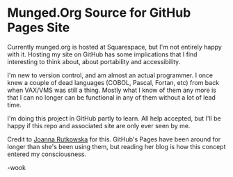 # Munged.Org Source for GitHub Pages Site

Currently munged.org is hosted at Squarespace, but I'm not entirely happy with it.
Hosting my site on GitHub has some implications that I find interesting
to think about, about portability and accessibility.

I'm new to version control, and am almost an actual programmer.  I once knew a couple
of dead languages (COBOL, Pascal, Fortan, etc) from back when VAX/VMS was still
a thing. Mostly what I know of them any more is that I can no longer can be functional
in any of them without a lot of lead time.

I'm doing this project in GitHub partly to learn.  All help accepted, but I'll be happy if
this repo and associated site are only ever seen by me.

Credit to [Joanna Rutkowska](http://blog.invisiblethings.org/) for this.
GitHub's Pages have been around for longer than she's been using them, but reading
her blog is how this concept entered my consciousness.

-wook